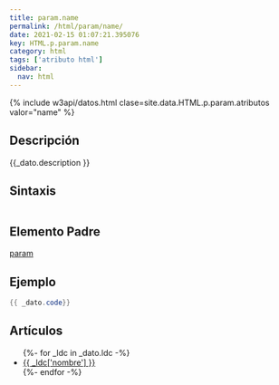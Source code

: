```yaml
---
title: param.name
permalink: /html/param/name/
date: 2021-02-15 01:07:21.395076
key: HTML.p.param.name
category: html
tags: ['atributo html']
sidebar: 
  nav: html
---
```


{% include w3api/datos.html clase=site.data.HTML.p.param.atributos valor="name" %}

## Descripción
{{_dato.description }}

## Sintaxis
~~~html
~~~

## Elemento Padre
[param](/html/param/)

## Ejemplo
~~~java
{{ _dato.code}}
~~~

## Artículos
<ul>
{%- for _ldc in _dato.ldc -%}
   <li>
       <a href="{{_ldc['url'] }}">{{ _ldc['nombre'] }}</a>
   </li>
{%- endfor -%}
</ul>
